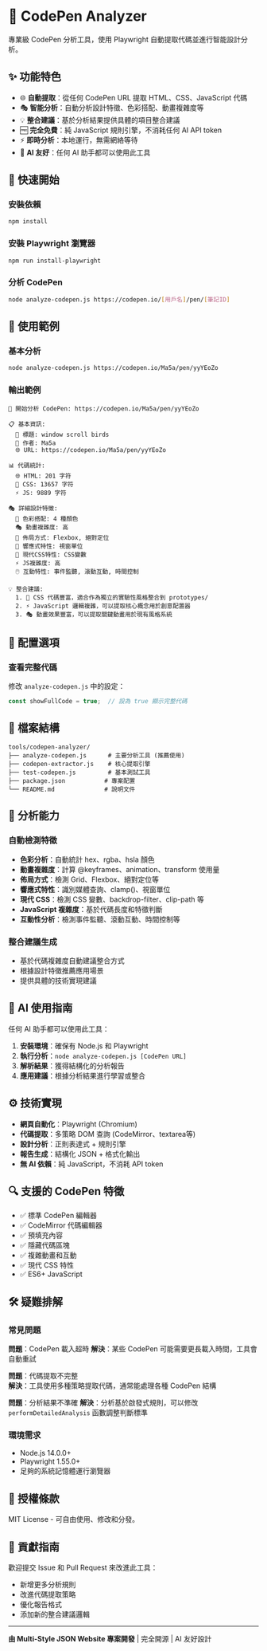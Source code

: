 # 🎨 CodePen Analyzer

專業級 CodePen 分析工具，使用 Playwright 自動提取代碼並進行智能設計分析。

## ✨ 功能特色

- 🌐 **自動提取**：從任何 CodePen URL 提取 HTML、CSS、JavaScript 代碼
- 🎭 **智能分析**：自動分析設計特徵、色彩搭配、動畫複雜度等
- 💡 **整合建議**：基於分析結果提供具體的項目整合建議
- 🆓 **完全免費**：純 JavaScript 規則引擎，不消耗任何 AI API token
- ⚡ **即時分析**：本地運行，無需網絡等待
- 🤖 **AI 友好**：任何 AI 助手都可以使用此工具

## 🚀 快速開始

### 安裝依賴
```bash
npm install
```

### 安裝 Playwright 瀏覽器
```bash
npm run install-playwright
```

### 分析 CodePen
```bash
node analyze-codepen.js https://codepen.io/[用戶名]/pen/[筆記ID]
```

## 📖 使用範例

### 基本分析
```bash
node analyze-codepen.js https://codepen.io/Ma5a/pen/yyYEoZo
```

### 輸出範例
```
🎯 開始分析 CodePen: https://codepen.io/Ma5a/pen/yyYEoZo

📋 基本資訊:
  📝 標題: window scroll birds
  👤 作者: Ma5a
  🌐 URL: https://codepen.io/Ma5a/pen/yyYEoZo

📊 代碼統計:
  🌐 HTML: 201 字符
  🎨 CSS: 13657 字符
  ⚡ JS: 9889 字符

🎭 詳細設計特徵:
  🎨 色彩搭配: 4 種顏色
  🎭 動畫複雜度: 高
  📐 佈局方式: Flexbox, 絕對定位
  📱 響應式特性: 視窗單位
  🔮 現代CSS特性: CSS變數
  ⚡ JS複雜度: 高
  🖱️ 互動特性: 事件監聽, 滾動互動, 時間控制

💡 整合建議:
  1. 🎨 CSS 代碼豐富，適合作為獨立的實驗性風格整合到 prototypes/
  2. ⚡ JavaScript 邏輯複雜，可以提取核心概念用於創意配置器
  3. 🎭 動畫效果豐富，可以提取關鍵動畫用於現有風格系統
```

## 🔧 配置選項

### 查看完整代碼
修改 `analyze-codepen.js` 中的設定：
```javascript
const showFullCode = true;  // 設為 true 顯示完整代碼
```

## 📁 檔案結構

```
tools/codepen-analyzer/
├── analyze-codepen.js      # 主要分析工具 (推薦使用)
├── codepen-extractor.js    # 核心提取引擎
├── test-codepen.js         # 基本測試工具
├── package.json           # 專案配置
└── README.md              # 說明文件
```

## 🎯 分析能力

### 自動檢測特徵
- **色彩分析**：自動統計 hex、rgba、hsla 顏色
- **動畫複雜度**：計算 @keyframes、animation、transform 使用量
- **佈局方式**：檢測 Grid、Flexbox、絕對定位等
- **響應式特性**：識別媒體查詢、clamp()、視窗單位
- **現代 CSS**：檢測 CSS 變數、backdrop-filter、clip-path 等
- **JavaScript 複雜度**：基於代碼長度和特徵判斷
- **互動性分析**：檢測事件監聽、滾動互動、時間控制等

### 整合建議生成
- 基於代碼複雜度自動建議整合方式
- 根據設計特徵推薦應用場景
- 提供具體的技術實現建議

## 🤖 AI 使用指南

任何 AI 助手都可以使用此工具：

1. **安裝環境**：確保有 Node.js 和 Playwright
2. **執行分析**：`node analyze-codepen.js [CodePen URL]`
3. **解析結果**：獲得結構化的分析報告
4. **應用建議**：根據分析結果進行學習或整合

## ⚙️ 技術實現

- **網頁自動化**：Playwright (Chromium)
- **代碼提取**：多策略 DOM 查詢 (CodeMirror、textarea等)
- **設計分析**：正則表達式 + 規則引擎
- **報告生成**：結構化 JSON + 格式化輸出
- **無 AI 依賴**：純 JavaScript，不消耗 API token

## 🔍 支援的 CodePen 特徵

- ✅ 標準 CodePen 編輯器
- ✅ CodeMirror 代碼編輯器  
- ✅ 預填充內容
- ✅ 隱藏代碼區塊
- ✅ 複雜動畫和互動
- ✅ 現代 CSS 特性
- ✅ ES6+ JavaScript

## 🛠️ 疑難排解

### 常見問題

**問題**：CodePen 載入超時
**解決**：某些 CodePen 可能需要更長載入時間，工具會自動重試

**問題**：代碼提取不完整  
**解決**：工具使用多種策略提取代碼，通常能處理各種 CodePen 結構

**問題**：分析結果不準確
**解決**：分析基於啟發式規則，可以修改 `performDetailedAnalysis` 函數調整判斷標準

### 環境需求
- Node.js 14.0.0+
- Playwright 1.55.0+
- 足夠的系統記憶體運行瀏覽器

## 📄 授權條款

MIT License - 可自由使用、修改和分發。

## 🤝 貢獻指南

歡迎提交 Issue 和 Pull Request 來改進此工具：
- 新增更多分析規則
- 改進代碼提取策略  
- 優化報告格式
- 添加新的整合建議邏輯

---

**由 Multi-Style JSON Website 專案開發** | 完全開源 | AI 友好設計